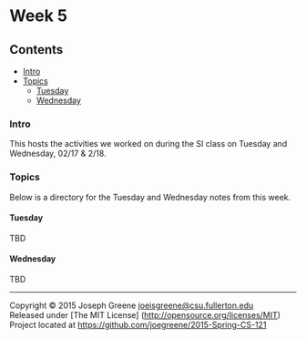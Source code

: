 # Week 5

## Contents
- [Intro](#intro)
- [Topics](#topics)
  - [Tuesday](#tuesday)
  - [Wednesday](#wednesday)
  
### Intro
This hosts the activities we worked on during the SI class on Tuesday and Wednesday, 02/17 & 2/18.

### Topics
Below is a directory for the Tuesday and Wednesday notes from this week.

#### Tuesday
TBD

#### Wednesday
TBD



-------------------------------------------------------------------------------

Copyright &copy; 2015 Joseph Greene <joeisgreene@csu.fullerton.edu>  
Released under [The MIT License] (http://opensource.org/licenses/MIT)  
Project located at <https://github.com/joegreene/2015-Spring-CS-121>
